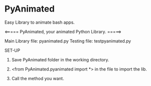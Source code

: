 # PyAnimated
Easy Library to animate bash apps.

<===== PyAnimated, your animated Python Library. =====>

Main Library file: pyanimated.py
Testing file: testpyanimated.py

SET-UP

1. Save PyAnimated folder in the working directory.

2. <from PyAnimated.pyanimated import *> in the file to import the lib.

3. Call the method you want.
